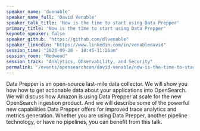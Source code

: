 ```yaml
---
speaker_name: 'dvenable'
speaker_name_full: 'David Venable'
speaker_talk_title: 'Now is the time to start using Data Prepper'
primary_title: 'Now is the time to start using Data Prepper'
keynote_speaker: false
speaker_github: "https://github.com/dlvenable"
speaker_linkedin: "https://www.linkedin.com/in/venabledavid"
session_time: "2023-09-28 - 10:45-11:25am"
session_room: "Redwood"
session_track: "Analytics, Observability, and Security"
permalink: '/events/opensearchcon/david-venable/now-is-the-time-to-start-using-data-prepper.html'
---
```


Data Prepper is an open-source last-mile data collector. We will show you how how to get actionable data about your applications into OpenSearch. We will discuss how Amazon is using Data Prepper at scale for the new OpenSearch Ingestion product. And we will describe some of the powerful new capabilities Data Prepper offers for improved trace analytics and metrics generation. Whether you are using Data Prepper, another pipeline technology, or have no pipelines, you can benefit from this talk.

